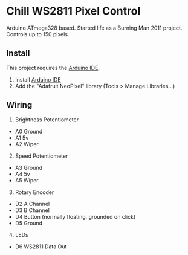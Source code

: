 #  Chill WS2811 Pixel Control

Arduino ATmega328 based. Started life as a Burning Man 2011 project. Controls up to 150 pixels. 

## Install

This project requires the [Arduino IDE](https://www.arduino.cc/en/Main/Software).

1. Install [Arduino IDE](https://www.arduino.cc/en/Main/Software)
2. Add the "Adafruit NeoPixel" library (Tools > Manage Libraries...)


## Wiring
 
1. Brightness Potentiometer
 - A0  Ground
 - A1  5v
 - A2  Wiper
  
2. Speed Potentiometer
 - A3  Ground
 - A4  5v
 - A5  Wiper
  
3. Rotary Encoder
 - D2  A Channel
 - D3  B Channel
 - D4  Button (normally floating, grounded on click)
 - D5  Ground
  
4. LEDs
 - D6  WS2811 Data Out

